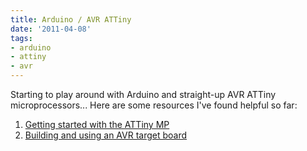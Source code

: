 ```yaml
---
title: Arduino / AVR ATTiny
date: '2011-04-08'
tags:
- arduino
- attiny
- avr
---
```


Starting to play around with Arduino and straight-up AVR ATTiny microprocessors... Here are some resources I've found helpful so far:

<ol>
	<li><a href='http://metku.net/index.html?path=articles/microcontroller-part-1/index_eng'>Getting started with the ATTiny MP</a></li>
<li><a href='http://www.evilmadscientist.com/article.php/avrtargetboards'>Building and using an AVR target board</a></li>
</ol>


